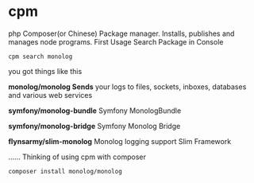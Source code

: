 # cpm
php Composer(or Chinese) Package manager. Installs, publishes and manages node programs.
First Usage
Search Package in Console
```
cpm search monolog
```
you got things like this

 **monolog/monolog Sends** your logs to files, sockets, inboxes, databases and various web services
 
 **symfony/monolog-bundle** Symfony MonologBundle 
 
 **symfony/monolog-bridge** Symfony Monolog Bridge
 
 **flynsarmy/slim-monolog** Monolog logging support Slim Framework
 
......
Thinking of using cpm with composer
```
composer install monolog/monolog
```
